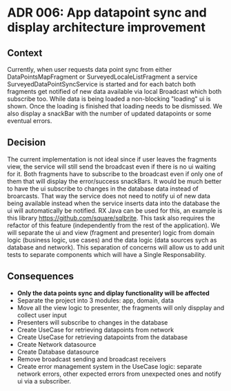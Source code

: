 # ADR 006: App datapoint sync and display architecture improvement

## Context

Currently, when user requests data point sync from either DataPointsMapFragment or SurveyedLocaleListFragment a service 
SurveyedDataPointSyncService is started and for each batch both fragments get notified of new data available via local 
Broadcast which both subscribe too. While data is being loaded a non-blocking "loading" ui is shown. Once the loading is finished
that loading needs to be dismissed. We also display a snackBar with the number of updated datapoints or some eventual errors.

## Decision

The current implementation is not ideal since if user leaves the fragments view, the service will still send the broadcast even
if there is no ui waiting for it. Both fragments have to subscribe to the broadcast even if only one of them that will display 
the error/success snackBars. It would be much better to have the ui subscribe to changes in the database data instead of broarcasts.
That way the service does not need to notify ui of new data being available instead when the service inserts data into the database
the ui will automatically be notified. RX Java can be used for this, an example is this library https://github.com/square/sqlbrite.
This task also requires the refactor of this feature (independently from the rest of the application). We will separate the ui and
view (fragment and presenter) logic from domain logic (business logic, use cases) and the data logic (data sources sych as database 
and network). This separation of concerns will allow us to add unit tests to separate components which will have a Single 
Responsability.

## Consequences

* **Only the data points sync and diplay functionality will be affected**
* Separate the project into 3 modules: app, domain, data
* Move all the view logic to presenter, the fragments will only dispplay and collect user input
* Presenters will subscribe to changes in the database
* Create UseCase for retrieving datapoints from network
* Create UseCase for retrieving datapoints from the database
* Create Network datasource
* Create Database datasource
* Remove broadcast sending and broadcast receivers 
* Create error management system in the UseCase logic: separate network errors, other expected errors from unexpected 
ones and notify ui via a subscriber.
